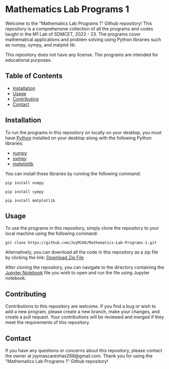 <!DOCTYPE html>
<html>
<body>
	<h1>Mathematics Lab Programs 1</h1>
	<p>Welcome to the "Mathematics Lab Programs 1" Github repository! This repository is a comprehensive collection of all the programs and codes taught in the M1 Lab of SDMCET, 2022 - 23. The programs cover mathematical applications and problem solving using Python libraries such as numpy, sympy, and matplot lib.</p>
	<p>This repository does not have any license. The programs are intended for educational purposes.</p>
	<h2>Table of Contents</h2>
	<ul>
		<li><a href="#installation">Installation</a></li>
		<li><a href="#usage">Usage</a></li>
		<li><a href="#contributing">Contributing</a></li>
		<li><a href="#contact">Contact</a></li>
	</ul>
	<h2 id="installation">Installation</h2>
	<p>To run the programs in this repository on locally on your desktop, you must have <a href="https://www.python.org/">Python</a> installed on your desktop along with the following Python libraries:</p>
	<ul>
		<li><a href="https://numpy.org/">numpy</a></li>
		<li><a href="https://www.sympy.org/en/index.html">sympy</a></li>
		<li><a href="https://matplotlib.org/">matplotlib</a></li>
	</ul>
	<p>You can install these libraries by running the following command:</p>
	<pre><code>pip install numpy</code></pre>
  <pre><code>pip install sympy</code></pre>
  <pre><code>pip install matplotlib</code></pre>
	<h2 id="usage">Usage</h2>
	<p>To use the programs in this repository, simply clone the repository to your local machine using the following command:</p>
	<pre><code>git clone https://github.com/JoyM268/Mathematics-Lab-Programs-1.git</code></pre>
	<p>Alternatively, you can download all the code in this repository as a zip file by clicking the link: 
    <a href="https://github.com/JoyM268/Mathematics-Lab-Programs-1/archive/refs/heads/main.zip">Download Zip File</a>
  </p>
	<p>After cloning the repository, you can navigate to the directory containing the <a href="https://jupyter.org/">Jupyter Notebook</a> file you wish to open and run the file using Jupyter notebook.</p>
	<h2 id="contributing">Contributing</h2>
	<p>Contributions to this repository are welcome. If you find a bug or wish to add a new program, please create a new branch, make your changes, and create a pull request. Your contributions will be reviewed and merged if they meet the requirements of this repository.</p>
	<h2 id="contact">Contact</h2>
	<p>If you have any questions or concerns about this repository, please contact the owner at joymascarenhas268@gmail.com. Thank you for using the "Mathematics Lab Programs 1" Github repository!</p>
